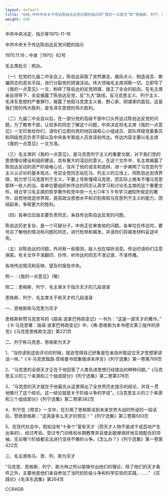 ```yaml
---
layout: default
title: "646.中共中央关于传达陈伯达反党问题的指示附“我的一点意见”和“恩格斯、列宁、毛主席关于称天才的几段语录”"
weight: 646
---
```


中共中央决定、指示等1970-11-16

中共中央关于传达陈伯达反党问题的指示

1970.11.16；中发［1970］62号

毛主席批示：照办。

（一）在党的九届二中全会上，陈伯达采取了突然袭击，煽风点火、制造谣言、欺骗同志的恶劣手段，进行分裂党的阴谋活动。伟大领袖毛主席洞察一切，立即写了《我的一点意见》一文，粉碎了陈伯达的反党阴谋，拨正了全会的航向。在毛主席亲自领导下，全会揭露了陈伯达反党，反“九大”路线，反马克思主义、列宁主义、毛泽东思想的严重罪行，揭露了他假马克思主义者、野心家、阴谋家的面目。这是我们党的伟大胜利，是毛泽东思想的伟大胜利。

（二）九届二中全会以后，在一部分党的高级干部中口头传达过陈伯达反党的问题。为了教育干部，让较多的同志了解这个问题，中央决定将毛主席《我的一点意见》一文印发给你们，请你们立即向党的地区级核心小组成员、部队师级党委委员和同级党员负责干部以及中央各专案组人员宣读和传达。传达内容主要以毛主席《我的一点意见》一文为准。

（三）毛主席的《我的一点意见》，是马克思列宁主义的重要文献，对于我们党的思想理论建设和组织建设，具有重大的深远的意义。在这个文件中，毛主席揭露了陈伯达反动的资产阶级唯心论，驳斥了他的谣言和诡辩，进一步阐明了马克思列宁主义认识论的基本观点，号召全党同志站在马、列主义的立场上，同陈伯达划清界限，努力学习马克思列宁主义，不要上号称懂得马克思，而实际上根本不懂马克思那样一些人的当。各单位要组织听传达的同志认真学习和讨论毛主席的这个重要文件，结合学习毛主席的哲学著作和党中央一九七○年５９号学习通知所规定的著作，自觉地改造世界观，提高政治思想水平和识别真假马克思列宁主义的能力，团结起来，争取更大的胜利。

（四）各单位应由主要负责同志，亲自传达陈伯达反党的问题。

陈伯达历史复杂，是一个可疑分子。中央正在审查他的问题。各单位在传达时，要号召了解他的情况和问题的同志，进行检举和揭发，并请你们将揭发材料妥送中央。

（五）对陈伯达的问题，外间有一些猜测，敌人也在探听消息。传达时请你们注意保密。有关文件不准翻印、抄传、听传达的同志不准记录、不准传播。

各地传达情况和反映，望及时报告中央。

附一：《我的一点意见》（略）

附二：恩格斯、列宁、毛主席关于指示天才的几段语录

恩格斯、列宁、毛主席关于称天才的几段语录

一、恩格斯称马克思为天才

恩格斯称赞马克思写的《路易·波拿巴特政变记》一书为：“这是一部天才的著作。” 《卡·马克思著：路易·波拿巴特政变记》中，《弗·恩格斯为本书德文第三版作的序言》《马克思恩格斯文选》第221页

二、列宁称马克思、恩格斯为天才

1、“当你读到这些评论的时候，就会觉得自己好象是在亲自听取这位天才思想家讲话一样。”《卡·马克思致路·库格曼书信集俄译本序言》《列宁选集》第一卷第769页

2、“马克思的全部天才正在于他回答了人类先进思想已经提出的种种问题。”《马克思主义的三个来源和三个组成部分》《列宁选集》第二卷第378页

3、“马克思的天才就在于他最先从这里得出了全世界历史提示的结论，并且一贯地推行了这个结论。这一结论就是关于阶级斗争的学说”。《马克思主义的三个来源和三个组成部分》《列宁选集》第二卷第382页

4、列宁在《预言》一文中，在引用了恩格斯谈到未来世界大战时所说的一段话后，赞扬恩格斯：“这真是多么天才的预见！”《列宁选集》第三卷第593页

5、在现代社会中，假如没有“十来个”富有天才（而天才人物不是成千成百地产生出来的）、经过考验、受过专门训练和长期教育并且彼此能够很好地互相配合的领袖，无论哪个阶级都无法进行坚持不懈的斗争。《怎么办？》《列宁选集》第一卷第422页

三、毛主席称马、恩、列、斯为天才

“马克思、恩格斯、列宁、斯大林之所以能够作出他们的理论，除了他们的天才条件之外，主要地是他们亲自参加了当时的阶级斗争和科学实验的实践，……” 《实践论》《毛泽东选集》第264页

CCRADB

